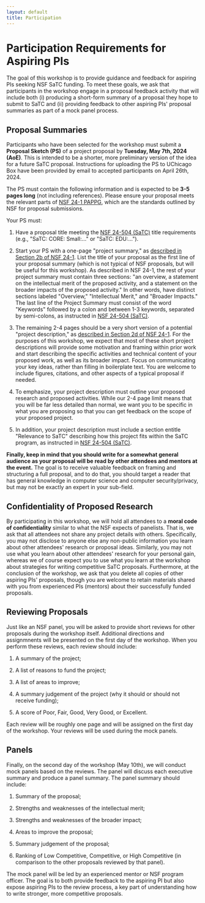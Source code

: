 ```yaml
---
layout: default
title: Participation
---
```


# Participation Requirements for Aspiring PIs

The goal of this workshop is to provide guidance and feedback for aspiring PIs seeking NSF SaTC funding. To meet these goals, we ask that participants in the workshop engage in a proposal feedback activity that will include both (i) producing a short-form summary of a proposal they hope to submit to SaTC and (ii) providing feedback to other aspiring PIs' proposal summaries as part of a mock panel process.

## Proposal Summaries

Participants who have been selected for the workshop must submit a **Proposal Sketch (PS)** of a project proposal by **Tuesday, May 7th, 2024 (AoE)**. This is intended to be a shorter, more preliminary version of the idea for a future SaTC proposal. Instructions for uploading the PS to UChicago Box have been provided by email to accepted participants on April 26th, 2024.

The PS must contain the following information and is expected to be **3-5 pages long** (not including references). Please ensure your proposal meets the relevant parts of [NSF 24-1 PAPPG](https://new.nsf.gov/policies/pappg/24-1), which are the standards outlined by NSF for proposal submissions.

Your PS must:

1. Have a proposal title meeting the [NSF 24-504 (SaTC)](https://new.nsf.gov/funding/opportunities/secure-trustworthy-cyberspace-satc/nsf24-504/solicitation) title requirements (e.g., "SaTC: CORE: Small:..." or "SaTC: EDU:...").

2. Start your PS with a one-page "project summary," as [described in Section 2b of NSF 24-1](https://new.nsf.gov/policies/pappg/24-1/ch-2-proposal-preparation#ch2D2b). List the title of your proposal as the first line of your proposal summary (which is not typical of NSF proposals, but will be useful for this workshop). As described in NSF 24-1, the rest of your project summary must contain three sections: "an overview, a statement on the intellectual merit of the proposed activity, and a statement on the broader impacts of the proposed activity." In other words, have distinct sections labeled "Overview," "Intellectual Merit," and "Broader Impacts." The last line of the Project Summary must consist of the word "Keywords" followed by a colon and between 1-3 keywords, separated by semi-colons, as instructed in [NSF 24-504 (SaTC)](https://new.nsf.gov/funding/opportunities/secure-trustworthy-cyberspace-satc/nsf24-504/solicitation).

3. The remaining 2-4 pages should be a very short version of a potential "project description," as [described in Section 2d of NSF 24-1](https://new.nsf.gov/policies/pappg/24-1/ch-2-proposal-preparation#ch2D2d). For the purposes of this workshop, we expect that most of these short project descriptions will provide some motivation and framing within prior work and start describing the specific activities and technical content of your proposed work, as well as its broader impact. Focus on communicating your key ideas, rather than filling in boilerplate text. You are welcome to include figures, citations, and other aspects of a typical proposal if needed.

4. To emphasize, your project description must outline your proposed research and proposed activities. While our 2-4 page limit means that you will be far less detailed than normal, we want you to be specific in what you are proposing so that you can get feedback on the scope of your proposed project.

5. In addition, your project description must include a section entitle "Relevance to SaTC" describing how this project fits within the SaTC program, as instructed in [NSF 24-504 (SaTC)](https://new.nsf.gov/funding/opportunities/secure-trustworthy-cyberspace-satc/nsf24-504/solicitation).

**Finally, keep in mind that you should write for a somewhat general audience as your proposal will be read by other attendees and mentors at the event.** The goal is to receive valuable feedback on framing and structuring a full proposal, and to do that, you should target a reader that has general knowledge in computer science and computer security/privacy, but may not be exactly an expert in your sub-field.

## Confidentiality of Proposed Research

By participating in this workshop, we will hold all attendees to a **moral code of confidentiality** similar to what the NSF expects of panelists. That is, we ask that all attendees not share any project details with others. Specifically, you may not disclose to anyone else any non-public information you learn about other attendees' research or proposal ideas. Similarly, you may not use what you learn about other attendees' research for your personal gain, whereas we of course expect you to use what you learn at the workshop about strategies for writing competitive SaTC proposals. Furthermore, at the conclusion of the workshop, we ask that you delete all copies of other aspiring PIs' proposals, though you are welcome to retain materials shared with you from experienced PIs (mentors) about their successfully funded proposals.

## Reviewing Proposals

Just like an NSF panel, you will be asked to provide short reviews for other proposals during the workshop itself. Additional directions and assignmnents will be presented on the first day of the workshop. When you perform these reviews, each review should include:

1. A summary of the project;

2. A list of reasons to fund the project;

3. A list of areas to improve;

4. A summary judgement of the project (why it should or should not receive funding);

5. A score of Poor, Fair, Good, Very Good, or Excellent.

Each review will be roughly one page and will be assigned on the first day of the workshop. Your reviews will be used during the mock panels.

## Panels

Finally, on the second day of the workshop (May 10th), we will conduct mock panels based on the reviews. The panel will discuss each executive summary and produce a panel summary. The panel summary should include:

1. Summary of the proposal;

2. Strengths and weaknesses of the intellectual merit;

3. Strengths and weaknesses of the broader impact;

4. Areas to improve the proposal;

5. Summary judgement of the proposal;

6. Ranking of Low Competitive, Competitive, or High Competitive (in comparison to the other proposals reviewed by that panel).

The mock panel will be led by an experienced mentor or NSF program officer. The goal is to both provide feedback to the aspiring PI but also expose aspiring PIs to the review process, a key part of understanding how to write stronger, more competitive proposals.
